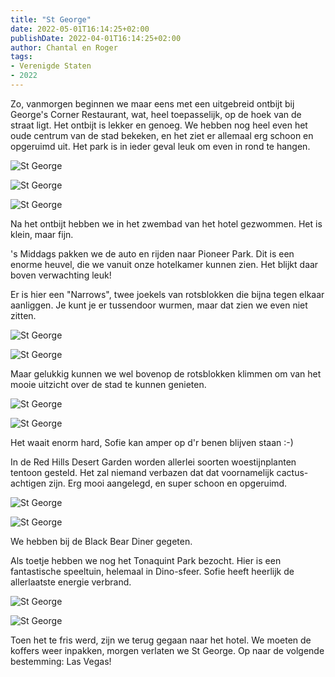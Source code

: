```yaml
---
title: "St George"
date: 2022-05-01T16:14:25+02:00
publishDate: 2022-04-01T16:14:25+02:00
author: Chantal en Roger
tags:
- Verenigde Staten
- 2022
---
```


Zo, vanmorgen beginnen we maar eens met een uitgebreid ontbijt bij George's Corner Restaurant, wat, heel toepasselijk, op de hoek van de straat ligt. Het ontbijt is lekker en genoeg. We hebben nog heel even het oude centrum van de stad bekeken, en het ziet er allemaal erg schoon en opgeruimd uit. Het park is in ieder geval leuk om even in rond te hangen.

![St George](./images/IMG_2855.JPG)

![St George](./images/IMG_2858.JPG)

![St George](./images/IMG_2860.JPG)

Na het ontbijt hebben we in het zwembad van het hotel gezwommen. Het is klein, maar fijn.

's Middags pakken we de auto en rijden naar Pioneer Park. Dit is een enorme heuvel, die we vanuit onze hotelkamer kunnen zien. Het blijkt daar boven verwachting leuk!

Er is hier een "Narrows", twee joekels van rotsblokken die bijna tegen elkaar aanliggen. Je kunt je er tussendoor wurmen, maar dat zien we even niet zitten.

![St George](./images/IMG_2871.JPG)

![St George](./images/IMG_2892.JPG)

Maar gelukkig kunnen we wel bovenop de rotsblokken klimmen om van het mooie uitzicht over de stad te kunnen genieten.

![St George](./images/IMG_2895.JPG)

![St George](./images/IMG_2898.JPG)

Het waait enorm hard, Sofie kan amper op d'r benen blijven staan :-)

In de Red Hills Desert Garden worden allerlei soorten woestijnplanten tentoon gesteld. Het zal niemand verbazen dat dat voornamelijk cactus-achtigen zijn. Erg mooi aangelegd, en super schoon en opgeruimd.

![St George](./images/IMG_2928.JPG)

![St George](./images/IMG_0909.jpg)

We hebben bij de Black Bear Diner gegeten.

Als toetje hebben we nog het Tonaquint Park bezocht. Hier is een fantastische speeltuin, helemaal in Dino-sfeer. Sofie heeft heerlijk de allerlaatste energie verbrand.

![St George](./images/IMG_2944.JPG)

![St George](./images/IMG_0914.JPG)

Toen het te fris werd, zijn we terug gegaan naar het hotel. We moeten de koffers weer inpakken, morgen verlaten we St George. Op naar de volgende bestemming: Las Vegas!
